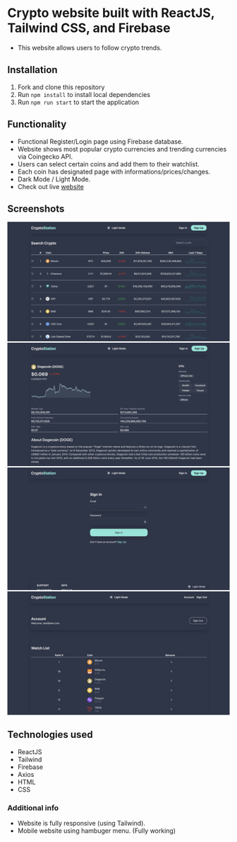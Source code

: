 # Crypto website built with ReactJS, Tailwind CSS, and Firebase

- This website allows users to follow crypto trends. 

## Installation
1. Fork and clone this repository
2. Run `npm install` to install local dependencies
3. Run `npm run start` to start the application

## Functionality

- Functional Register/Login page using Firebase database.
- Website shows most popular crypto currencies and trending currencies via Coingecko API.
- Users can select certain coins and add them to their watchlist.
- Each coin has designated page with informations/prices/changes.
- Dark Mode / Light Mode.
- Check out live [website](https://crypto-project-pearl.vercel.app/)

## Screenshots
![screenshot of website 1](<screenshots/CDAD8E10-8197-4636-9BB7-4AD652AB3499_1_105_c.jpeg>)
![screenshot of website 2](<screenshots/9A909EA3-9D2B-4A1B-B718-6EA8D72D03B2_1_105_c.jpeg>)
![screenshot of website 3](<screenshots/A70883CC-A3CE-4849-A9E5-F92B928800EA_1_105_c.jpeg>)
![screenshot of website 4](<screenshots/8D06726F-140E-43B8-AF1D-F80905B03098_1_105_c.jpeg>)

## Technologies used

- ReactJS
- Tailwind
- Firebase
- Axios
- HTML
- CSS

### Additional info

- Website is fully responsive (using Tailwind).
- Mobile website using hambuger menu. (Fully working)

